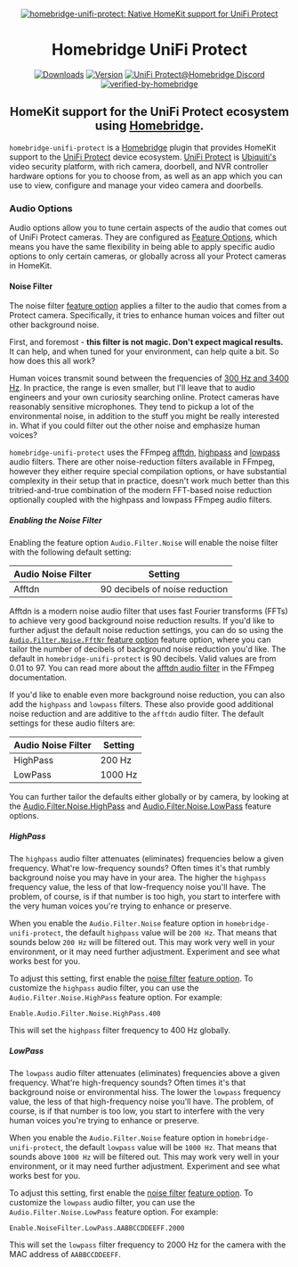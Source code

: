 <SPAN ALIGN="CENTER" STYLE="text-align:center">
<DIV ALIGN="CENTER" STYLE="text-align:center">

[![homebridge-unifi-protect: Native HomeKit support for UniFi Protect](https://raw.githubusercontent.com/hjdhjd/homebridge-unifi-protect/main/images/homebridge-unifi-protect.svg)](https://github.com/hjdhjd/homebridge-unifi-protect)

# Homebridge UniFi Protect

[![Downloads](https://img.shields.io/npm/dt/homebridge-unifi-protect?color=%230559C9&logo=icloud&logoColor=%23FFFFFF&style=for-the-badge)](https://www.npmjs.com/package/homebridge-unifi-protect)
[![Version](https://img.shields.io/npm/v/homebridge-unifi-protect?color=%230559C9&label=Homebridge%20UniFi%20Protect&logo=ubiquiti&logoColor=%23FFFFFF&style=for-the-badge)](https://www.npmjs.com/package/homebridge-unifi-protect)
[![UniFi Protect@Homebridge Discord](https://img.shields.io/discord/432663330281226270?color=0559C9&label=Discord&logo=discord&logoColor=%23FFFFFF&style=for-the-badge)](https://discord.gg/QXqfHEW)
[![verified-by-homebridge](https://img.shields.io/badge/homebridge-verified-blueviolet?color=%23491F59&style=for-the-badge&logoColor=%23FFFFFF&logo=homebridge)](https://github.com/homebridge/homebridge/wiki/Verified-Plugins)

## HomeKit support for the UniFi Protect ecosystem using [Homebridge](https://homebridge.io).
</DIV>
</SPAN>

`homebridge-unifi-protect` is a [Homebridge](https://homebridge.io) plugin that provides HomeKit support to the [UniFi Protect](https://unifi-network.ui.com/video-security) device ecosystem. [UniFi Protect](https://unifi-network.ui.com/video-security) is [Ubiquiti's](https://www.ui.com) video security platform, with rich camera, doorbell, and NVR controller hardware options for you to choose from, as well as an app which you can use to view, configure and manage your video camera and doorbells.

### Audio Options
Audio options allow you to tune certain aspects of the audio that comes out of UniFi Protect cameras. They are configured as [Feature Options](https://github.com/hjdhjd/homebridge-unifi-protect/blob/main/docs/FeatureOptions.md), which means you have the same flexibility in being able to apply specific audio options to only certain cameras, or globally across all your Protect cameras in HomeKit.

#### Noise Filter
The noise filter [feature option](https://github.com/hjdhjd/homebridge-unifi-protect/blob/main/docs/FeatureOptions.md#audio) applies a filter to the audio that comes from a Protect camera. Specifically, it tries to enhance human voices and filter out other background noise.

First, and foremost - **this filter is not magic. Don't expect magical results.** It can help, and when tuned for your environment, can help quite a bit. So how does this all work?

Human voices transmit sound between the frequencies of [300 Hz and 3400 Hz](https://en.wikipedia.org/wiki/Voice_frequency). In practice, the range is even smaller, but I'll leave that to audio engineers and your own curiosity searching online. Protect cameras have reasonably sensitive microphones. They tend to pickup a lot of the environmental noise, in addition to the stuff you might be really interested in. What if you could filter out the other noise and emphasize human voices?

`homebridge-unifi-protect` uses the FFmpeg [afftdn](https://ffmpeg.org/ffmpeg-filters.html#afftdn), [highpass](https://ffmpeg.org/ffmpeg-filters.html#highpass) and [lowpass](https://ffmpeg.org/ffmpeg-filters.html#lowpass) audio filters. There are other noise-reduction filters available in FFmpeg, however they either require special compilation options, or have substantial complexity in their setup that in practice, doesn't work much better than this tritried-and-true  combination of the modern FFT-based noise reduction optionally coupled with the highpass and lowpass FFmpeg audio filters.

##### <A NAME="noise-filter"></A>Enabling the Noise Filter
Enabling the feature option `Audio.Filter.Noise` will enable the noise filter with the following default setting:

| Audio Noise Filter     | Setting
|------------------------|----------------------------------
| Afftdn                 | 90 decibels of noise reduction

Afftdn is a modern noise audio filter that uses fast Fourier transforms (FFTs) to achieve very good background noise reduction results. If you'd like to further adjust the default noise reduction settings, you can do so using the [`Audio.Filter.Noise.FftNr` feature option](https://github.com/hjdhjd/homebridge-unifi-protect/blob/main/docs/FeatureOptions.md#audio) feature option, where you can tailor the number of decibels of background noise reduction you'd like. The default in `homebridge-unifi-protect` is 90 decibels. Valid values are from 0.01 to 97. You can read more about the [afftdn audio filter](https://ffmpeg.org/ffmpeg-filters.html#afftdn) in the FFmpeg documentation.

If you'd like to enable even more background noise reduction, you can also add the `highpass` and `lowpass` filters. These also provide good additional noise reduction and are additive to the `afftdn` audio filter. The default settings for these audio filters are:

| Audio Noise Filter     | Setting
|------------------------|----------------------------------
| HighPass               | 200 Hz
| LowPass                | 1000 Hz

You can further tailor the defaults either globally or by camera, by looking at the [Audio.Filter.Noise.HighPass](#highpass) and [Audio.Filter.Noise.LowPass](#lowpass) feature options.

##### HighPass
The `highpass` audio filter attenuates (eliminates) frequencies below a given frequency. What're low-frequency sounds? Often times it's that rumbly background noise you may have in your area. The higher the `highpass` frequency value, the less of that low-frequency noise you'll have. The problem, of course, is if that number is too high, you start to interfere with the very human voices you're trying to enhance or preserve.

When you enable the `Audio.Filter.Noise` feature option in `homebridge-unifi-protect`, the default `highpass` value will be `200 Hz`. That means that sounds below `200 Hz` will be filtered out. This may work very well in your environment, or it may need further adjustment. Experiment and see what works best for you.

To adjust this setting, first enable the [noise filter](#noise-filter) [feature option](https://github.com/hjdhjd/homebridge-unifi-protect/blob/main/docs/FeatureOptions.md#audio). To customize the `highpass` audio filter, you can use the `Audio.Filter.Noise.HighPass` feature option. For example:

```
Enable.Audio.Filter.Noise.HighPass.400
```
This will set the `highpass` filter frequency to 400 Hz globally.

##### LowPass
The `lowpass` audio filter attenuates (eliminates) frequencies above a given frequency. What're high-frequency sounds? Often times it's that background noise or environmental hiss. The lower the `lowpass` frequency value, the less of that high-frequency noise you'll have. The problem, of course, is if that number is too low, you start to interfere with the very human voices you're trying to enhance or preserve.

When you enable the `Audio.Filter.Noise` feature option in `homebridge-unifi-protect`, the default `lowpass` value will be `1000 Hz`. That means that sounds above `1000 Hz` will be filtered out. This may work very well in your environment, or it may need further adjustment. Experiment and see what works best for you.

To adjust this setting, first enable the [noise filter](#noise-filter) [feature option](https://github.com/hjdhjd/homebridge-unifi-protect/blob/main/docs/FeatureOptions.md#audio). To customize the `lowpass` audio filter, you can use the `Audio.Filter.Noise.LowPass` feature option. For example:

```
Enable.NoiseFilter.LowPass.AABBCCDDEEFF.2000
```
This will set the `lowpass` filter frequency to 2000 Hz for the camera with the MAC address of `AABBCCDDEEFF`.

